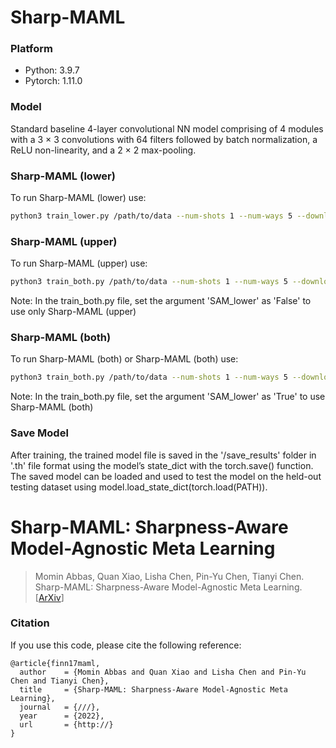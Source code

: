 # Sharp-MAML
### Platform
* Python: 3.9.7
* Pytorch: 1.11.0

### Model 
Standard baseline 4-layer convolutional NN model comprising of 4 modules with a 3 × 3 convolutions with 64 filters followed by batch normalization, a ReLU non-linearity, and a 2 × 2 max-pooling.

### Sharp-MAML (lower)
To run Sharp-MAML (lower) use:
```bash
python3 train_lower.py /path/to/data --num-shots 1 --num-ways 5 --download --use-cuda
```
### Sharp-MAML (upper)
To run Sharp-MAML (upper) use: 
```bash
python3 train_both.py /path/to/data --num-shots 1 --num-ways 5 --download --use-cuda
```
Note: In the train_both.py file, set the argument 'SAM_lower' as 'False' to use only Sharp-MAML (upper)

### Sharp-MAML (both)
To run Sharp-MAML (both) or Sharp-MAML (both) use: 
```bash
python3 train_both.py /path/to/data --num-shots 1 --num-ways 5 --download --use-cuda
```
Note: In the train_both.py file, set the argument 'SAM_lower' as 'True' to use Sharp-MAML (both)

### Save Model
After training, the trained model file is saved in the '/save_results' folder in '.th' file format using the model’s state_dict with the torch.save() function. The saved model can be loaded and used to test the model on the held-out testing dataset using model.load_state_dict(torch.load(PATH)).

# Sharp-MAML: Sharpness-Aware Model-Agnostic Meta Learning

> Momin Abbas, Quan Xiao, Lisha Chen, Pin-Yu Chen, Tianyi Chen. Sharp-MAML: Sharpness-Aware Model-Agnostic Meta Learning. [[ArXiv](https://)]

### Citation
If you use this code, please cite the following reference:
```
@article{finn17maml,
  author    = {Momin Abbas and Quan Xiao and Lisha Chen and Pin-Yu Chen and Tianyi Chen},
  title     = {Sharp-MAML: Sharpness-Aware Model-Agnostic Meta Learning},
  journal   = {///},
  year      = {2022},
  url       = {http://}
}
```
